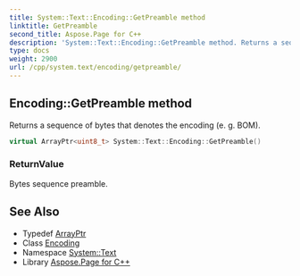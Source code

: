 ```yaml
---
title: System::Text::Encoding::GetPreamble method
linktitle: GetPreamble
second_title: Aspose.Page for C++
description: 'System::Text::Encoding::GetPreamble method. Returns a sequence of bytes that denotes the encoding (e. g. BOM) in C++.'
type: docs
weight: 2900
url: /cpp/system.text/encoding/getpreamble/
---
```

## Encoding::GetPreamble method


Returns a sequence of bytes that denotes the encoding (e. g. BOM).

```cpp
virtual ArrayPtr<uint8_t> System::Text::Encoding::GetPreamble()
```


### ReturnValue

Bytes sequence preamble.

## See Also

* Typedef [ArrayPtr](../../../system/arrayptr/)
* Class [Encoding](../)
* Namespace [System::Text](../../)
* Library [Aspose.Page for C++](../../../)
